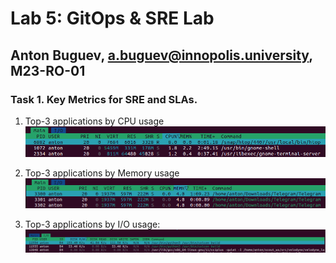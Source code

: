 # Lab 5: GitOps & SRE Lab
## Anton Buguev, a.buguev@innopolis.university, M23-RO-01

### Task 1. Key Metrics for SRE and SLAs.

1. Top-3 applications by CPU usage
![Top CPU usage](images/CPU.png)

2. Top-3 applications by Memory usage
![Top Memory usage](images/MEM.png)

2. Top-3 applications by I/O usage:
![Top I/O usage](images/IO.png)
